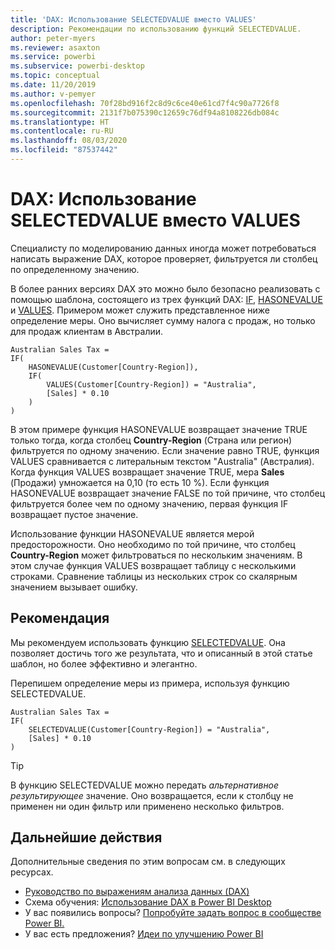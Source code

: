 ```yaml
---
title: 'DAX: Использование SELECTEDVALUE вместо VALUES'
description: Рекомендации по использованию функций SELECTEDVALUE.
author: peter-myers
ms.reviewer: asaxton
ms.service: powerbi
ms.subservice: powerbi-desktop
ms.topic: conceptual
ms.date: 11/20/2019
ms.author: v-pemyer
ms.openlocfilehash: 70f28bd916f2c8d9c6ce40e61cd7f4c90a7726f8
ms.sourcegitcommit: 2131f7b075390c12659c76df94a8108226db084c
ms.translationtype: HT
ms.contentlocale: ru-RU
ms.lasthandoff: 08/03/2020
ms.locfileid: "87537442"
---
```

# <a name="dax-use-selectedvalue-instead-of-values"></a>DAX: Использование SELECTEDVALUE вместо VALUES

Специалисту по моделированию данных иногда может потребоваться написать выражение DAX, которое проверяет, фильтруется ли столбец по определенному значению.

В более ранних версиях DAX это можно было безопасно реализовать с помощью шаблона, состоящего из трех функций DAX: [IF](/dax/if-function-dax), [HASONEVALUE](/dax/hasonevalue-function-dax) и [VALUES](/dax/values-function-dax). Примером может служить представленное ниже определение меры. Оно вычисляет сумму налога с продаж, но только для продаж клиентам в Австралии.

```dax
Australian Sales Tax =
IF(
    HASONEVALUE(Customer[Country-Region]),
    IF(
        VALUES(Customer[Country-Region]) = "Australia",
        [Sales] * 0.10
    )
)
```

В этом примере функция HASONEVALUE возвращает значение TRUE только тогда, когда столбец **Country-Region** (Страна или регион) фильтруется по одному значению. Если значение равно TRUE, функция VALUES сравнивается с литеральным текстом "Australia" (Австралия). Когда функция VALUES возвращает значение TRUE, мера **Sales** (Продажи) умножается на 0,10 (то есть 10 %). Если функция HASONEVALUE возвращает значение FALSE по той причине, что столбец фильтруется более чем по одному значению, первая функция IF возвращает пустое значение.

Использование функции HASONEVALUE является мерой предосторожности. Оно необходимо по той причине, что столбец **Country-Region** может фильтроваться по нескольким значениям. В этом случае функция VALUES возвращает таблицу с несколькими строками. Сравнение таблицы из нескольких строк со скалярным значением вызывает ошибку.

## <a name="recommendation"></a>Рекомендация

Мы рекомендуем использовать функцию [SELECTEDVALUE](/dax/selectedvalue-function). Она позволяет достичь того же результата, что и описанный в этой статье шаблон, но более эффективно и элегантно.

Перепишем определение меры из примера, используя функцию SELECTEDVALUE.

```dax
Australian Sales Tax =
IF(
    SELECTEDVALUE(Customer[Country-Region]) = "Australia",
    [Sales] * 0.10
)
```

> [!TIP]
> В функцию SELECTEDVALUE можно передать _альтернативное результирующее_ значение. Оно возвращается, если к столбцу не применен ни один фильтр или применено несколько фильтров.

## <a name="next-steps"></a>Дальнейшие действия

Дополнительные сведения по этим вопросам см. в следующих ресурсах.

- [Руководство по выражениям анализа данных (DAX)](/dax/)
- Схема обучения: [Использование DAX в Power BI Desktop](https://docs.microsoft.com/learn/paths/dax-power-bi/)
- У вас появились вопросы? [Попробуйте задать вопрос в сообществе Power BI.](https://community.powerbi.com/)
- У вас есть предложения? [Идеи по улучшению Power BI](https://ideas.powerbi.com)
